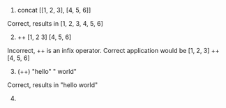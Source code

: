 1. concat [[1, 2, 3], [4, 5, 6]]

Correct, results in [1, 2, 3, 4, 5, 6]

2. ++ [1, 2 3] [4, 5, 6]

Incorrect, ++ is an infix operator. Correct application would be [1, 2, 3] ++ [4, 5, 6]

3. (++) "hello" " world"

Correct, results in "hello world"

4. 
